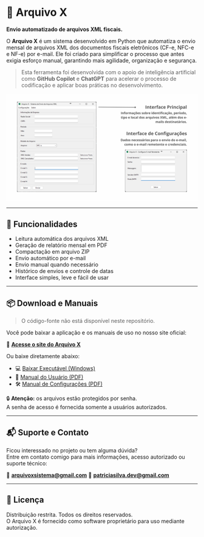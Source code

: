 # 📁 Arquivo X

**Envio automatizado de arquivos XML fiscais.**

O **Arquivo X** é um sistema desenvolvido em Python que automatiza o envio mensal de arquivos XML dos documentos fiscais eletrônicos (CF-e, NFC-e e NF-e) por e-mail. Ele foi criado para simplificar o processo que antes exigia esforço manual, garantindo mais agilidade, organização e segurança.

> Esta ferramenta foi desenvolvida com o apoio de inteligência artificial como **GitHub Copilot** e **ChatGPT** para acelerar o processo de codificação e aplicar boas práticas no desenvolvimento. 

![Interface do Arquivo X](./img/interface-arquivox.png)

---

## 🚀 Funcionalidades

- Leitura automática dos arquivos XML
- Geração de relatório mensal em PDF
- Compactação em arquivo ZIP
- Envio automático por e-mail
- Envio manual quando necessário
- Histórico de envios e controle de datas
- Interface simples, leve e fácil de usar

---

## 📦 Download e Manuais

> O código-fonte não está disponível neste repositório.

Você pode baixar a aplicação e os manuais de uso no nosso site oficial:

🔗 [**Acesse o site do Arquivo X**](https://seudominio.com.br)

Ou baixe diretamente abaixo:

- 💻 [Baixar Executável (Windows)](./downloads/ArquivoX.zip)
- 📘 [Manual do Usuário (PDF)](./docs/manual-usuario.pdf)
- 🛠️ [Manual de Configurações (PDF)](./docs/manual-configuracoes.pdf)

🔒 **Atenção:** os arquivos estão protegidos por senha.  
A senha de acesso é fornecida somente a usuários autorizados.

---

## 📬 Suporte e Contato

Ficou interessado no projeto ou tem alguma dúvida?  
Entre em contato comigo para mais informações, acesso autorizado ou suporte técnico:

📧 **arquivoxsistema@gmail.com**
📧 **patriciasilva.dev@gmail.com**

---

## 📃 Licença

Distribuição restrita. Todos os direitos reservados.  
O Arquivo X é fornecido como software proprietário para uso mediante autorização.


